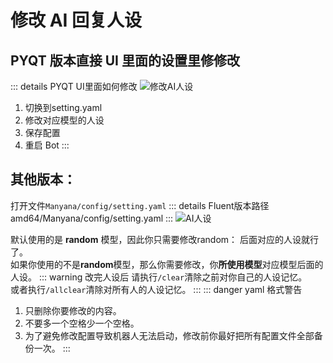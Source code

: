 # 修改 AI 回复人设
## PYQT 版本直接 UI 里面的设置里修修改
::: details PYQT UI里面如何修改
![修改AI人设](/whereis.png)
1. 切换到setting.yaml
2. 修改对应模型的人设
3. 保存配置
4. 重启 Bot
:::   

## 其他版本： 
打开文件`Manyana/config/setting.yaml`
::: details Fluent版本路径
amd64/Manyana/config/setting.yaml
:::
![AI人设](/aisetting.png)   

默认使用的是 **random** 模型，因此你只需要修改random： 后面对应的人设就行了。   
如果你使用的不是**random**模型，那么你需要修改，你**所使用模型**对应模型后面的人设。
::: warning 改完人设后 
请执行`/clear`清除之前对你自己的人设记忆。   
或者执行`/allclear`清除对所有人的人设记忆。
:::
::: danger yaml 格式警告 
1. 只删除你要修改的内容。
2. 不要多一个空格少一个空格。
3. 为了避免修改配置导致机器人无法启动，修改前你最好把所有配置文件全部备份一次。
:::